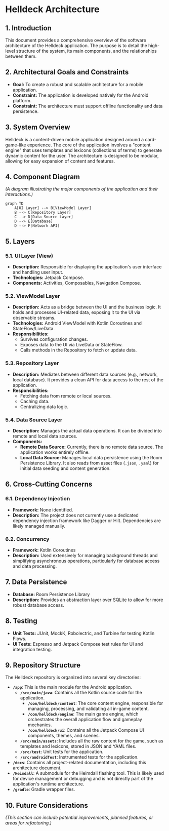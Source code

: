 # Helldeck Architecture

## 1. Introduction

This document provides a comprehensive overview of the software architecture of the Helldeck application. The purpose is to detail the high-level structure of the system, its main components, and the relationships between them.

## 2. Architectural Goals and Constraints

* **Goal:** To create a robust and scalable architecture for a mobile application.
* **Constraint:** The application is developed natively for the Android platform.
* **Constraint:** The architecture must support offline functionality and data persistence.

## 3. System Overview

Helldeck is a content-driven mobile application designed around a card-game-like experience. The core of the application involves a "content engine" that uses templates and lexicons (collections of terms) to generate dynamic content for the user. The architecture is designed to be modular, allowing for easy expansion of content and features.

## 4. Component Diagram

*(A diagram illustrating the major components of the application and their interactions.)*

```mermaid
graph TD
    A[UI Layer] --> B[ViewModel Layer]
    B --> C[Repository Layer]
    C --> D[Data Source Layer]
    D --> E[Database]
    D --> F[Network API]
```

## 5. Layers

### 5.1. UI Layer (View)

*   **Description:** Responsible for displaying the application's user interface and handling user input.
*   **Technologies:** Jetpack Compose.
*   **Components:** Activities, Composables, Navigation Compose.

### 5.2. ViewModel Layer

*   **Description:** Acts as a bridge between the UI and the business logic. It holds and processes UI-related data, exposing it to the UI via observable streams.
*   **Technologies:** Android ViewModel with Kotlin Coroutines and StateFlow/LiveData.
*   **Responsibilities:**
    *   Survives configuration changes.
    *   Exposes data to the UI via LiveData or StateFlow.
    *   Calls methods in the Repository to fetch or update data.

### 5.3. Repository Layer

*   **Description:** Mediates between different data sources (e.g., network, local database). It provides a clean API for data access to the rest of the application.
*   **Responsibilities:**
    *   Fetching data from remote or local sources.
    *   Caching data.
    *   Centralizing data logic.

### 5.4. Data Source Layer

*   **Description:** Manages the actual data operations. It can be divided into remote and local data sources.
*   **Components:**
    *   **Remote Data Source:** Currently, there is no remote data source. The application works entirely offline.
    *   **Local Data Source:** Manages local data persistence using the Room Persistence Library. It also reads from asset files (`.json`, `.yaml`) for initial data seeding and content generation.

## 6. Cross-Cutting Concerns

### 6.1. Dependency Injection

*   **Framework:** None identified.
*   **Description:** The project does not currently use a dedicated dependency injection framework like Dagger or Hilt. Dependencies are likely managed manually.

### 6.2. Concurrency

*   **Framework:** Kotlin Coroutines
*   **Description:** Used extensively for managing background threads and simplifying asynchronous operations, particularly for database access and data processing.

## 7. Data Persistence

*   **Database:** Room Persistence Library
*   **Description:** Provides an abstraction layer over SQLite to allow for more robust database access.

## 8. Testing

*   **Unit Tests:** JUnit, MockK, Robolectric, and Turbine for testing Kotlin Flows.
*   **UI Tests:** Espresso and Jetpack Compose test rules for UI and integration testing.

## 9. Repository Structure

The Helldeck repository is organized into several key directories:

*   **`/app`**: This is the main module for the Android application.
    *   **`/src/main/java`**: Contains all the Kotlin source code for the application.
        *   **`/com/helldeck/content`**: The core content engine, responsible for managing, processing, and validating all in-game content.
        *   **`/com/helldeck/engine`**: The main game engine, which orchestrates the overall application flow and gameplay mechanics.
        *   **`/com/helldeck/ui`**: Contains all the Jetpack Compose UI components, themes, and scenes.
    *   **`/src/main/assets`**: Includes all the raw content for the game, such as templates and lexicons, stored in JSON and YAML files.
    *   **`/src/test`**: Unit tests for the application.
    *   **`/src/androidTest`**: Instrumented tests for the application.
*   **`/docs`**: Contains all project-related documentation, including this architecture document.
*   **`/Heimdall`**: A submodule for the Heimdall flashing tool. This is likely used for device management or debugging and is not directly part of the application's runtime architecture.
*   **`/gradle`**: Gradle wrapper files.

## 10. Future Considerations

*(This section can include potential improvements, planned features, or areas for refactoring.)*